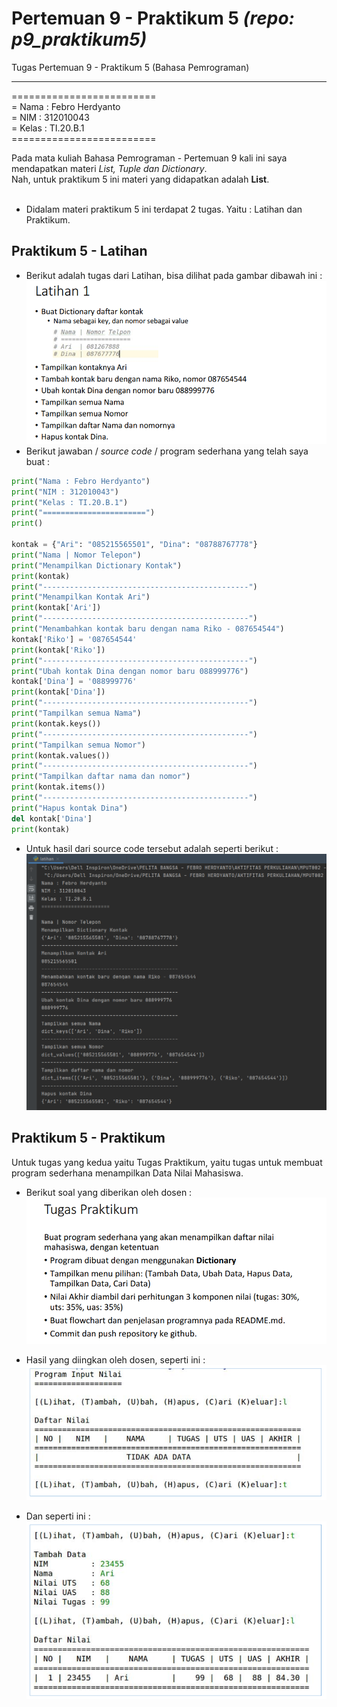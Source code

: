 # Pertemuan 9 - Praktikum 5 *(repo: p9_praktikum5)*
Tugas Pertemuan 9 - Praktikum 5 (Bahasa Pemrograman)
<hr>

=========================<br>
= Nama  : Febro Herdyanto<br>
= NIM   : 312010043<br>
= Kelas : TI.20.B.1<br>
=========================<br>

Pada mata kuliah Bahasa Pemrograman - Pertemuan 9 kali ini saya mendapatkan materi *List, Tuple dan Dictionary*.<br>
Nah, untuk praktikum 5 ini materi yang didapatkan adalah **List**.<br>
<br>
* Didalam materi praktikum 5 ini terdapat 2 tugas. Yaitu : Latihan dan Praktikum.<br>

## Praktikum 5 - Latihan

* Berikut adalah tugas dari Latihan, bisa dilihat pada gambar dibawah ini :<br>
![Soal Tugas Latihan](pict/soal_latihan.PNG)<br>
* Berikut jawaban / *source code* / program sederhana yang telah saya buat :<br>
``` python
print("Nama : Febro Herdyanto")
print("NIM : 312010043")
print("Kelas : TI.20.B.1")
print("=======================")
print()

kontak = {"Ari": "085215565501", "Dina": "08788767778"}
print("Nama | Nomor Telepon")
print("Menampilkan Dictionary Kontak")
print(kontak)
print("----------------------------------------------")
print("Menampilkan Kontak Ari")
print(kontak['Ari'])
print("----------------------------------------------")
print("Menambahkan kontak baru dengan nama Riko - 087654544")
kontak['Riko'] = '087654544'
print(kontak['Riko'])
print("----------------------------------------------")
print("Ubah kontak Dina dengan nomor baru 088999776")
kontak['Dina'] = '088999776'
print(kontak['Dina'])
print("----------------------------------------------")
print("Tampilkan semua Nama")
print(kontak.keys())
print("----------------------------------------------")
print("Tampilkan semua Nomor")
print(kontak.values())
print("----------------------------------------------")
print("Tampilkan daftar nama dan nomor")
print(kontak.items())
print("----------------------------------------------")
print("Hapus kontak Dina")
del kontak['Dina']
print(kontak)
```

* Untuk hasil dari source code tersebut adalah seperti berikut : <br>
![Jawaban Soal Latihan](pict/jawab_latihan.PNG)<br>

## Praktikum 5 - Praktikum

Untuk tugas yang kedua yaitu Tugas Praktikum, yaitu tugas untuk membuat program sederhana menampilkan Data Nilai Mahasiswa.<br>
* Berikut soal yang diberikan oleh dosen :<br>
![Soal Praktikum](pict/soal_praktikum.PNG)<br>

* Hasil yang diingkan oleh dosen, seperti ini :<br>
![Keinginan Dosen dari Soal Praktikum - 1](pict/ingin1.PNG)<br>

* Dan seperti ini :<br>
![Keinginan Dosen dari Soal Praktikum - 1](pict/ingin2.PNG)<br>

